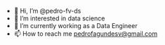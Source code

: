 - 👋 Hi, I’m @pedro-fv-ds
- 👀 I’m interested in data science
- 🌱 I’m currently working as a Data Engineer
- 📫 How to reach me pedrofagundesv@gmail.com

<!---
pedro-fv-ds/pedro-fv-ds is a ✨ special ✨ repository because its `README.md` (this file) appears on your GitHub profile.
You can click the Preview link to take a look at your changes.
--->
